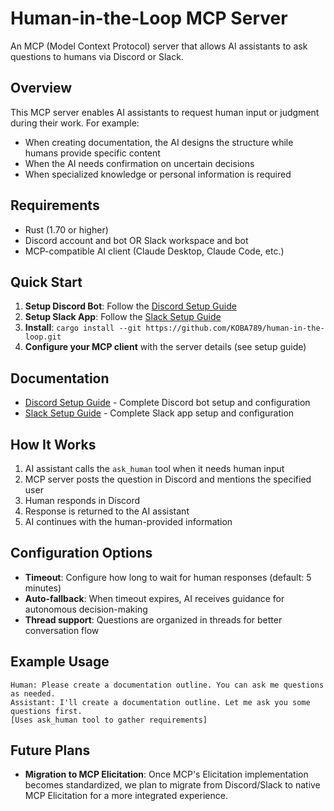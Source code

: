 # Human-in-the-Loop MCP Server

An MCP (Model Context Protocol) server that allows AI assistants to ask questions to humans via Discord or Slack.

## Overview

This MCP server enables AI assistants to request human input or judgment during their work. For example:

- When creating documentation, the AI designs the structure while humans provide specific content
- When the AI needs confirmation on uncertain decisions
- When specialized knowledge or personal information is required

## Requirements

- Rust (1.70 or higher)
- Discord account and bot OR Slack workspace and bot
- MCP-compatible AI client (Claude Desktop, Claude Code, etc.)

## Quick Start

1. **Setup Discord Bot**: Follow the [Discord Setup Guide](docs/discord.md)
2. **Setup Slack App**: Follow the [Slack Setup Guide](docs/slack.md)
3. **Install**: `cargo install --git https://github.com/KOBA789/human-in-the-loop.git`
4. **Configure your MCP client** with the server details (see setup guide)

## Documentation

- [Discord Setup Guide](docs/discord.md) - Complete Discord bot setup and configuration
- [Slack Setup Guide](docs/slack.md) - Complete Slack app setup and configuration

## How It Works

1. AI assistant calls the `ask_human` tool when it needs human input
2. MCP server posts the question in Discord and mentions the specified user
3. Human responds in Discord
4. Response is returned to the AI assistant
5. AI continues with the human-provided information

## Configuration Options

- **Timeout**: Configure how long to wait for human responses (default: 5 minutes)
- **Auto-fallback**: When timeout expires, AI receives guidance for autonomous decision-making
- **Thread support**: Questions are organized in threads for better conversation flow

## Example Usage

```
Human: Please create a documentation outline. You can ask me questions as needed.
Assistant: I'll create a documentation outline. Let me ask you some questions first.
[Uses ask_human tool to gather requirements]
```

## Future Plans

- **Migration to MCP Elicitation**: Once MCP's Elicitation implementation becomes standardized, we plan to migrate from Discord/Slack to native MCP Elicitation for a more integrated experience.
